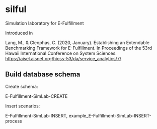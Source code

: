 # silful

Simulation laboratory for E-Fulfillment

Introduced in 

Lang, M., & Cleophas, C. (2020, January). Establishing an Extendable Benchmarking Framework for E-Fulfillment. In Proceedings of the 53rd Hawaii International Conference on System Sciences.
https://aisel.aisnet.org/hicss-53/da/service_analytics/7/

## Build database schema

Create schema:

E-Fulfillment-SimLab-CREATE

Insert scenarios:

E-Fulfillment-SimLab-INSERT, example_E-Fulfillment-SimLab-INSERT-process


